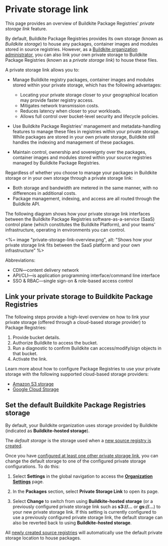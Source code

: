 # Private storage link

This page provides an overview of Buildkite Package Registries' _private storage link_ feature.

By default, Buildkite Package Registries provides its own storage (known as _Buildkite storage_) to house any packages, container images and modules stored in source registries. However, as a [Buildkite organization administrator](/docs/package-registries/security/permissions#manage-teams-and-permissions-organization-level-permissions), you can also link your own private storage to Buildkite Package Registries (known as a _private storage link_) to house these files.

A private storage link allows you to:

- Manage Buildkite registry packages, container images and modules stored within your private storage, which has the following advantages:

    * Locating your private storage closer to your geographical location may provide faster registry access.
    * Mitigates network transmission costs.
    * Reduces latency when closer to your workloads.
    * Allows full control over bucket-level security and lifecycle policies.

- Use Buildkite Package Registries' management and metadata-handling features to manage these files in registries within your private storage. While packages are stored in your own private storage, Buildkite still handles the indexing and management of these packages.

- Maintain control, ownership and sovereignty over the packages, container images and modules stored within your source registries managed by Buildkite Package Registries.

Regardless of whether you choose to manage your packages in Buildkite storage or in your own storage through a private storage link:

- Both storage and bandwidth are metered in the same manner, with no differences in additional costs.
- Package management, indexing, and access are all routed through the Buildkite API.

The following diagram shows how your private storage link interfaces between the Buildkite Package Registries software-as-a-service (SaaS) control plane (which constitutes the Buildkite Platform), and your teams' infrastructure, operating in environments you can control.

<%= image "private-storage-link-overview.png", alt: "Shows how your private storage link fits between the SaaS platform and your own infrastructure" %>

Abbreviations:

- CDN—content delivery network
- API/CLI—is application programming interface/command line interface
- SSO & RBAC—single sign-on & role-based access control

## Link your private storage to Buildkite Package Registries

The following steps provide a high-level overview on how to link your private storage (offered through a cloud-based storage provider) to Package Registries:

1. Provide bucket details.
1. Authorize Buildkite to access the bucket.
1. Run a diagnostic to confirm Buildkite can access/modify/sign objects in that bucket.
1. Activate the link.

Learn more about how to configure Package Registries to use your private storage with the following supported cloud-based storage providers:

- [Amazon S3 storage](/docs/package-registries/private-storage-link/amazon-s3)
- [Google Cloud Storage](/docs/package-registries/private-storage-link/google-cloud-storage)

## Set the default Buildkite Package Registries storage

By default, your Buildkite organization uses storage provided by Buildkite (indicated as **Buildkite-hosted storage**).

The _default storage_ is the storage used when a [new source registry is created](/docs/package-registries/manage-registries#create-a-source-registry).

Once you have [configured at least one other private storage link](#link-your-private-storage-to-buildkite-package-registries), you can change the default storage to one of the configured private storage configurations. To do this:

1. Select **Settings** in the global navigation to access the [**Organization Settings**](https://buildkite.com/organizations/~/settings) page.

1. In the **Packages** section, select **Private Storage Link** to open its page.

1. Select **Change** to switch from using **Buildkite-hosted storage** (or a previously configured private storage link such as **s3://…** or **gs://…**) to your new private storage link. If this setting is currently configured to use a previously configured private storage link, the default storage can also be reverted back to using **Buildkite-hosted storage**.

All [newly created source registries](/docs/package-registries/manage-registries#create-a-source-registry) will automatically use the default private storage location to house packages.
